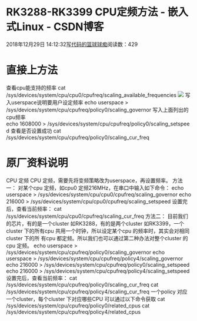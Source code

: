 
# RK3288-RK3399 CPU定频方法 - 嵌入式Linux - CSDN博客

2018年12月29日 14:12:32[写代码的篮球球痴](https://me.csdn.net/weiqifa0)阅读数：429



# 直接上方法
查看cpu能支持的频率
cat /sys/devices/system/cpu/cpu0/cpufreq/scaling_available_frequencies
![](https://img-blog.csdnimg.cn/20181229141031889.png)
写入userspace说明要用户设定频率
echo userspace > /sys/devices/system/cpu/cpufreq/policy0/scaling_governor
写入上面列出的cpu频率
echo 1608000 > /sys/devices/system/cpu/cpufreq/policy0/scaling_setspeed
查看是否设置成功
cat /sys/devices/system/cpu/cpufreq/policy0/scaling_cur_freq
# 原厂资料说明
CPU 定频
CPU 定频，需要先将变频策略改为userspace，再设置频率。
方法一：
对某个cpu 定频，如cpu0 定频216MHz，在串口中输入如下命令：
echo userspace > /sys/devices/system/cpu/cpu0/cpufreq/scaling_governor
echo 216000 > /sys/devices/system/cpu/cpu0/cpufreq/scaling_setspeed
设置完后，查看当前频率：
cat /sys/devices/system/cpu/cpu0/cpufreq/scaling_cur_freq
方法二：
目前我们的芯片，有的是一个cluster 如RK3288，有的是两个cluster 如RK3399，一个
cluster 下的所有cpu 共用一个时钟，所以设定某个cpu 的频率时，其实会对相同cluster 下的所
有cpu 都定频。所以我们也可以通过第二种办法对整个cluster 的cpu 定频。
echo userspace > /sys/devices/system/cpu/cpufreq/policy0/scaling_governor
echo userspace > /sys/devices/system/cpu/cpufreq/policy4/scaling_governor
echo 216000 > /sys/devices/system/cpu/cpufreq/policy0/scaling_setspeed
echo 216000 > /sys/devices/system/cpu/cpufreq/policy4/scaling_setspeed
设置完后，查看当前频率：
cat /sys/devices/system/cpu/cpufreq/policy0/scaling_cur_freq
cat /sys/devices/system/cpu/cpufreq/policy4/scaling_cur_freq
一个policy 对应一个cluster，每个cluster 下对应哪些CPU 可以通过以下命令获取
cat /sys/devices/system/cpu/cpufreq/policy0/related_cpus
cat /sys/devices/system/cpu/cpufreq/policy4/related_cpus

